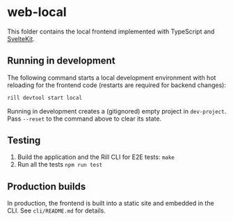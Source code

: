 # web-local

This folder contains the local frontend implemented with TypeScript and [SvelteKit](https://kit.svelte.dev).

## Running in development

The following command starts a local development environment with hot reloading for the frontend code (restarts are required for backend changes):

```bash
rill devtool start local
```

Running in development creates a (gitignored) empty project in `dev-project`. Pass `--reset` to the command above to clear its state.

## Testing

1. Build the application and the Rill CLI for E2E tests: `make`
2. Run all the tests `npm run test`

## Production builds

In production, the frontend is built into a static site and embedded in the CLI. See `cli/README.md` for details.
